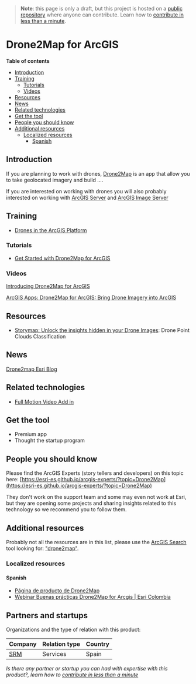 > **Note**: this page is only a draft, but this project is hosted on a [public repository](https://github.com/hhkaos/awesome-arcgis) where anyone can contribute. Learn how to [contribute in less than a minute](https://github.com/hhkaos/awesome-arcgis/blob/master/CONTRIBUTING.md#contributions).

# Drone2Map for ArcGIS
<!-- START doctoc generated TOC please keep comment here to allow auto update -->
<!-- DON'T EDIT THIS SECTION, INSTEAD RE-RUN doctoc TO UPDATE -->
**Table of contents**

- [Introduction](#introduction)
- [Training](#training)
  - [Tutorials](#tutorials)
  - [Videos](#videos)
- [Resources](#resources)
- [News](#news)
- [Related technologies](#related-technologies)
- [Get the tool](#get-the-tool)
- [People you should know](#people-you-should-know)
- [Additional resources](#additional-resources)
  - [Localized resources](#localized-resources)
    - [Spanish](#spanish)

<!-- END doctoc generated TOC please keep comment here to allow auto update -->

## Introduction

If you are planning to work with drones, [Drone2Map](http://www.esri.com/products/drone2map)
is an app that allow you to take geolocated imagery and build ....

If you are interested on working with drones you will also probably interested on
working with [ArcGIS Server](../arcgis-enterprise/README.md) and
[ArcGIS Image Server](../arcgis-enterprise/image-server/README.md)

## Training

* [Drones in the ArcGIS Platform](http://proceedings.esri.com/library/userconf/imf16/tech-workshops/tw_2488-305.pdf)

### Tutorials

* [Get Started with Drone2Map for ArcGIS](https://learn.arcgis.com/en/projects/get-started-with-drone2map-for-arcgis/)

### Videos
[Introducing Drone2Map for ArcGIS](http://www.esri.com/videos/watch?videoid=y8QT9FTu2iA&channelid=UCJ203R9PsZn6wF_zYfsp1SA&title=introducing-drone2map-for-arcgis)

[ArcGIS Apps: Drone2Map for ArcGIS: Bring Drone Imagery into ArcGIS](http://www.esri.com/videos/watch?videoid=63qAQJZGab8&channelid=UC_yE3TatdZKAXvt_TzGJ6mw&title=arcgis-apps:-drone2map-for-arcgis:-bring-drone-imagery-into-arcgis)

## Resources

* [Storymap: Unlock the insights hidden in your Drone Images](https://www.arcgis.com/apps/Cascade/index.html?appid=f8ea0352786a47b5b5295222fa56576c): Drone Point Clouds Classification

## News

[Drone2map Esri Blog](https://blogs.esri.com/esri/arcgis/tag/drone2map/)

## Related technologies
* [Full Motion Video Add in](../arcgis-desktop/add-ins/full-motion-video/README.md)

## Get the tool
* Premium app
* Thought the startup program


## People you should know
Please find the ArcGIS Experts (story tellers and developers) on this topic here: [https://esri-es.github.io/arcgis-experts/?topic=Drone2Map](https://esri-es.github.io/arcgis-experts/?topic=Drone2Map)

They don't work on the support team and some may even not work at Esri,
but they are opening some projects and sharing insights related to this
technology so we recommend you to follow them.


## Additional resources

Probably not all the resources are in this list, please use the [ArcGIS Search](https://esri-es.github.io/arcgis-search/) tool looking for: ["drone2map"](https://esri-es.github.io/arcgis-search/?search="drone2map"&utm_campaign=awesome-list&utm_source=awesome-list&utm_medium=page).

### Localized resources

#### Spanish

* [Página de producto de Drone2Map](http://www.esri.es/producto/drone2map/)
* [Webinar Buenas prácticas Drone2Map for Arcgis | Esri Colombia](https://www.youtube.com/watch?v=szM_rwGRALY)

## Partners and startups

Organizations and the type of relation with this product:

|Company|Relation type|Country|
|---|---|---|
|[SRM](../../../esri/partners/program-members/README.md)|Services|Spain

*Is there any partner or startup you can had with expertise with this product?, learn how to [contribute in less than a minute](https://github.com/hhkaos/awesome-arcgis/blob/master/CONTRIBUTING.md#contributions)*
